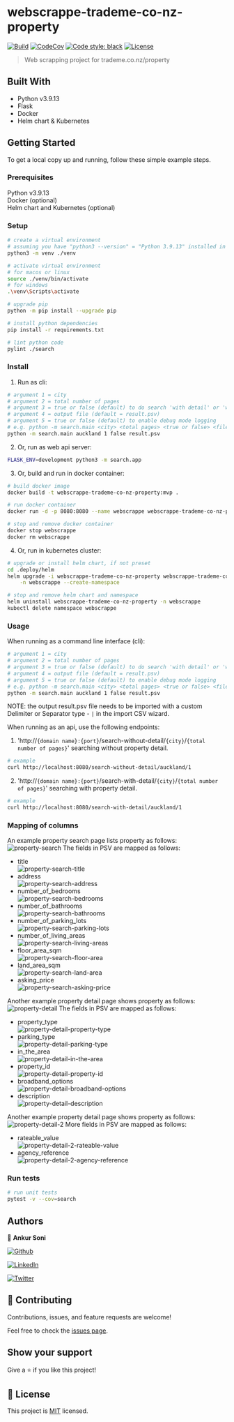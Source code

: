 # webscrappe-trademe-co-nz-property

[![Build](https://github.com/ankursoni/webscrappe-trademe-co-nz-property/actions/workflows/build.yml/badge.svg)](https://github.com/ankursoni/webscrappe-trademe-co-nz-property/actions/workflows/build.yml)
[![CodeCov](https://codecov.io/gh/ankursoni/webscrappe-trademe-co-nz-property/branch/main/graph/badge.svg)](https://codecov.io/gh/ankursoni/webscrappe-trademe-co-nz-property)
[![Code style: black](https://img.shields.io/badge/code%20style-black-000000.svg)](https://github.com/psf/black)
[![License](https://img.shields.io/github/license/ankursoni/webscrappe-trademe-co-nz-property)](/LICENSE)


> Web scrapping project for trademe.co.nz/property


## Built With

- Python v3.9.13
- Flask
- Docker
- Helm chart & Kubernetes


## Getting Started

To get a local copy up and running, follow these simple example steps.

### Prerequisites
Python v3.9.13  
Docker (optional)  
Helm chart and Kubernetes (optional)

### Setup
```sh
# create a virtual environment
# assuming you have "python3 --version" = "Python 3.9.13" installed in the current terminal session
python3 -m venv ./venv

# activate virtual environment
# for macos or linux
source ./venv/bin/activate
# for windows
.\venv\Scripts\activate

# upgrade pip
python -m pip install --upgrade pip

# install python dependencies
pip install -r requirements.txt

# lint python code
pylint ./search
```

### Install
1. Run as cli:
```sh
# argument 1 = city
# argument 2 = total number of pages
# argument 3 = true or false (default) to do search 'with detail' or 'without detail'
# argument 4 = output file (default = result.psv)
# argument 5 = true or false (default) to enable debug mode logging
# e.g. python -m search.main <city> <total pages> <true or false> <file.psv> <true or false>
python -m search.main auckland 1 false result.psv
```
2. Or, run as web api server:
```sh
FLASK_ENV=development python3 -m search.app
```
3. Or, build and run in docker container:
```sh
# build docker image
docker build -t webscrappe-trademe-co-nz-property:mvp .

# run docker container
docker run -d -p 8080:8080 --name webscrappe webscrappe-trademe-co-nz-property:mvp

# stop and remove docker container
docker stop webscrappe
docker rm webscrappe
```

4. Or, run in kubernetes cluster:
```sh
# upgrade or install helm chart, if not preset
cd .deploy/helm
helm upgrade -i webscrappe-trademe-co-nz-property webscrappe-trademe-co-nz-property \
	-n webscrappe --create-namespace

# stop and remove helm chart and namespace
helm uninstall webscrappe-trademe-co-nz-property -n webscrappe
kubectl delete namespace webscrappe
```

### Usage
When running as a command line interface (cli):
```sh
# argument 1 = city
# argument 2 = total number of pages
# argument 3 = true or false (default) to do search 'with detail' or 'without detail'
# argument 4 = output file (default = result.psv)
# argument 5 = true or false (default) to enable debug mode logging
# e.g. python -m search.main <city> <total pages> <true or false> <file.psv> <true or false>
python -m search.main auckland 1 false result.psv
```
NOTE: the output result.psv file needs to be imported with a custom Delimiter or Separator type - `|` in the import CSV wizard.

When running as an api, use the following endpoints:
1. 'http://`{domain name}:{port}`/search-without-detail/`{city}`/`{total number of pages}`' searching without property detail.
```sh
# example
curl http://localhost:8080/search-without-detail/auckland/1
```
2. 'http://`{domain name}:{port}`/search-with-detail/`{city}`/`{total number of pages}`' searching with property detail.
```sh
# example
curl http://localhost:8080/search-with-detail/auckland/1
```

### Mapping of columns
An example property search page lists property as follows:
![property-search](./docs/images/property-search.png)
The fields in PSV are mapped as follows:
- title  
![property-search-title](./docs/images/property-search-title.png)
- address  
![property-search-address](./docs/images/property-search-address.png)
- number_of_bedrooms  
![property-search-bedrooms](./docs/images/property-search-bedrooms.png)
- number_of_bathrooms  
![property-search-bathrooms](./docs/images/property-search-bathrooms.png)
- number_of_parking_lots  
![property-search-parking-lots](./docs/images/property-search-parking-lots.png)
- number_of_living_areas  
![property-search-living-areas](./docs/images/property-search-living-areas.png)
- floor_area_sqm  
![property-search-floor-area](./docs/images/property-search-floor-area.png)
- land_area_sqm  
![property-search-land-area](./docs/images/property-search-land-area.png)
- asking_price  
![property-search-asking-price](./docs/images/property-search-asking-price.png)

Another example property detail page shows property as follows:
![property-detail](./docs/images/property-detail.png)
The fields in PSV are mapped as follows:
- property_type  
![property-detail-property-type](./docs/images/property-detail-property-type.png)
- parking_type  
![property-detail-parking-type](./docs/images/property-detail-parking-type.png)
- in_the_area  
![property-detail-in-the-area](./docs/images/property-detail-in-the-area.png)
- property_id  
![property-detail-property-id](./docs/images/property-detail-property-id.png)
- broadband_options  
![property-detail-broadband-options](./docs/images/property-detail-broadband-options.png)
- description  
![property-detail-description](./docs/images/property-detail-description.png)

Another example property detail page shows property as follows:
![property-detail-2](./docs/images/property-detail-2.png)
More fields in PSV are mapped as follows:
- rateable_value  
![property-detail-2-rateable-value](./docs/images/property-detail-2-rateable-value.png)
- agency_reference  
![property-detail-2-agency-reference](./docs/images/property-detail-2-agency-reference.png)


### Run tests
```sh
# run unit tests
pytest -v --cov=search
```


## Authors

👤 **Ankur Soni**

[![Github](https://img.shields.io/github/followers/ankursoni?style=social)](https://github.com/ankursoni)

[![LinkedIn](https://img.shields.io/badge/LinkedIn-0077B5?style=for-the-badge&logo=linkedin&logoColor=white)](https://linkedin.com/in/ankursoniji)

[![Twitter](https://img.shields.io/twitter/url/https/twitter.com/fold_left.svg?style=social&label=Follow%20%40ankursoniji)](https://twitter.com/ankursoniji)


## 🤝 Contributing

Contributions, issues, and feature requests are welcome!

Feel free to check the [issues page](../../issues/).


## Show your support

Give a ⭐️ if you like this project!


## 📝 License

This project is [MIT](./LICENSE) licensed.